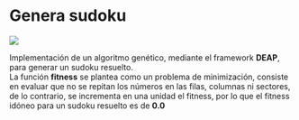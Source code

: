 # Genera sudoku

<img src="https://img.shields.io/badge/GPL-v3-green"/>

Implementación de un algoritmo genético, mediante el framework **DEAP**, para generar un sudoku resuelto.   
La función **fitness** se plantea como un problema de minimización, consiste en evaluar que no se repitan los números en las filas, columnas ni sectores, de lo contrario, se incrementa en una unidad el fitness, por lo que el fitness idóneo para un sudoku resuelto es de **0.0**
